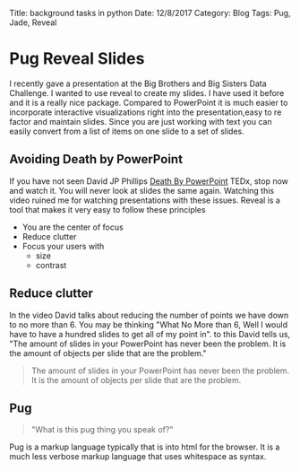 Title: background tasks in python
Date: 12/8/2017
Category: Blog
Tags: Pug, Jade, Reveal


# Pug Reveal Slides

I recently gave a presentation at the Big Brothers and Big Sisters Data Challenge.  I wanted to use reveal to create my slides.  I have used it before and it is a really nice package.  Compared to PowerPoint it is much easier to incorporate interactive visualizations right into the presentation,easy to re factor and maintain slides.  Since you are just working with text you can easily convert from a list of items on one slide to a set of slides. 

## Avoiding Death by PowerPoint

If you have not seen David JP Phillips [Death By PowerPoint](https://www.youtube.com/watch?v=Iwpi1Lm6dFo)  TEDx, stop now and watch it.  You will never look at slides the same again.  Watching this video ruined me for watching presentations with these issues.  Reveal is a tool that makes it very easy to follow these principles

* You are the center of focus
* Reduce clutter
* Focus your users with
    * size
    * contrast

## Reduce clutter

In the video David talks about reducing the number of points we have down to no more than 6. You may be thinking "What No More than 6, Well I would have to have a hundred slides to get all of my point in".  to this David tells us, "The amount of slides in your PowerPoint has never been the problem. It is the amount of objects per slide that are the problem."

>The amount of slides in your PowerPoint has never been the problem. It is the amount of objects per slide that are the problem.

## Pug


>"What is this pug thing you speak of?" 

Pug is a markup language typically that is into html for the browser.  It is a much less verbose markup language that uses whitespace as syntax.

